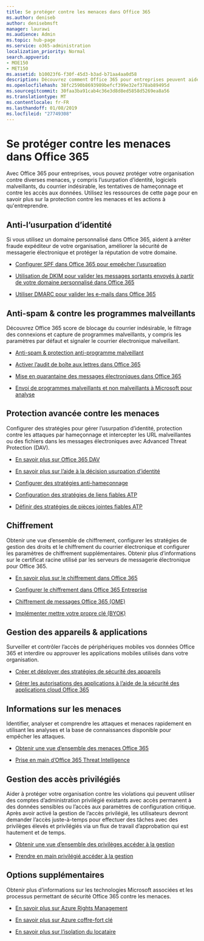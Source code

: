 ```yaml
---
title: Se protéger contre les menaces dans Office 365
ms.author: deniseb
author: denisebmsft
manager: laurawi
ms.audience: Admin
ms.topic: hub-page
ms.service: o365-administration
localization_priority: Normal
search.appverid:
- MOE150
- MET150
ms.assetid: b10023f6-f30f-45d3-b3ad-b71aa4aa0d58
description: Découvrez comment Office 365 pour entreprises peuvent aider à protéger votre organisation contre une variété de menaces, y compris l’usurpation d’identité, logiciels malveillants, du courrier indésirable, les tentatives de hameçonnage et contre les accès aux données.
ms.openlocfilehash: 38fc2590b8693989befcf399e32ef378ab89495d
ms.sourcegitcommit: 30faa3ba91cab4c36e3d8d8ed5858d5269ea8a56
ms.translationtype: MT
ms.contentlocale: fr-FR
ms.lasthandoff: 01/08/2019
ms.locfileid: "27749308"
---
```

# <a name="protect-against-threats-in-office-365"></a>Se protéger contre les menaces dans Office 365

Avec Office 365 pour entreprises, vous pouvez protéger votre organisation contre diverses menaces, y compris l’usurpation d’identité, logiciels malveillants, du courrier indésirable, les tentatives de hameçonnage et contre les accès aux données. Utilisez les ressources de cette page pour en savoir plus sur la protection contre les menaces et les actions à qu'entreprendre.
  
## <a name="anti-spoofing"></a>Anti-l’usurpation d’identité

Si vous utilisez un domaine personnalisé dans Office 365, aident à arrêter fraude expéditeur de votre organisation, améliorer la sécurité de messagerie électronique et protéger la réputation de votre domaine.
  
- [Configurer SPF dans Office 365 pour empêcher l’usurpation](set-up-spf-in-office-365-to-help-prevent-spoofing.md)
    
- [Utilisation de DKIM pour valider les messages sortants envoyés à partir de votre domaine personnalisé dans Office 365](use-dkim-to-validate-outbound-email.md)
    
- [Utiliser DMARC pour valider les e-mails dans Office 365](use-dmarc-to-validate-email.md)
    
## <a name="anti-spam-amp-anti-malware"></a>Anti-spam &amp; contre les programmes malveillants

Découvrez Office 365 score de blocage du courrier indésirable, le filtrage des connexions et capture de programmes malveillants, y compris les paramètres par défaut et signaler le courrier électronique malveillant.
  
- [Anti-spam &amp; protection anti-programme malveillant](anti-spam-and-anti-malware-protection.md)
    
- [Activer l’audit de boîte aux lettres dans Office 365](enable-mailbox-auditing.md)
    
- [Mise en quarantaine des messages électroniques dans Office 365](quarantine-email-messages.md)
    
- [Envoi de programmes malveillants et non malveillants à Microsoft pour analyse](submitting-malware-and-non-malware-to-microsoft-for-analysis.md)
    
## <a name="advanced-threat-protection"></a>Protection avancée contre les menaces

Configurer des stratégies pour gérer l’usurpation d’identité, protection contre les attaques par hameçonnage et intercepter les URL malveillantes ou des fichiers dans les messages électroniques avec Advanced Threat Protection (DAV).
  
- [En savoir plus sur Office 365 DAV](office-365-atp.md)
    
- [En savoir plus sur l’aide à la décision usurpation d’identité](learn-about-spoof-intelligence.md)
    
- [Configurer des stratégies anti-hameçonnage](set-up-anti-phishing-policies.md)
    
- [Configuration des stratégies de liens fiables ATP](set-up-atp-safe-links-policies.md)
    
- [Définir des stratégies de pièces jointes fiables ATP](set-up-atp-safe-attachments-policies.md)
    
## <a name="encryption"></a>Chiffrement

Obtenir une vue d’ensemble de chiffrement, configurer les stratégies de gestion des droits et le chiffrement du courrier électronique et configurer les paramètres de chiffrement supplémentaires. Obtenir plus d’informations sur le certificat racine utilisé par les serveurs de messagerie électronique pour Office 365.
  
- [En savoir plus sur le chiffrement dans Office 365](encryption.md)
    
- [Configurer le chiffrement dans Office 365 Entreprise](set-up-encryption.md)
    
- [Chiffrement de messages Office 365 (OME)](ome.md)
    
- [Implémenter mettre votre propre clé (BYOK)](https://docs.microsoft.com/azure/key-vault/key-vault-hsm-protected-keys#implementing-bring-your-own-key-byok-for-azure-key-vault)
    
## <a name="managing-devices-amp-apps"></a>Gestion des appareils &amp; applications

Surveiller et contrôler l’accès de périphériques mobiles vos données Office 365 et interdire ou approuver les applications mobiles utilisés dans votre organisation.
  
- [Créer et déployer des stratégies de sécurité des appareils](https://support.office.com/article/d310f556-8bfb-497b-9bd7-fe3c36ea2fd6)
    
- [Gérer les autorisations des applications à l’aide de la sécurité des applications cloud Office 365](manage-app-permissions-in-ocas.md)
    
## <a name="threat-intelligence"></a>Informations sur les menaces

Identifier, analyser et comprendre les attaques et menaces rapidement en utilisant les analyses et la base de connaissances disponible pour empêcher les attaques.
  
- [Obtenir une vue d’ensemble des menaces Office 365](office-365-ti.md)
    
- [Prise en main d’Office 365 Threat Intelligence](get-started-with-ti.md)
    
## <a name="privileged-access-management"></a>Gestion des accès privilégiés

Aider à protéger votre organisation contre les violations qui peuvent utiliser des comptes d’administration privilégié existants avec accès permanent à des données sensibles ou l’accès aux paramètres de configuration critique. Après avoir activé la gestion de l’accès privilégié, les utilisateurs devront demander l’accès juste-à-temps pour effectuer des tâches avec des privilèges élevés et privilégiés via un flux de travail d’approbation qui est hautement et de temps.
  
- [Obtenir une vue d’ensemble des privilèges accéder à la gestion](privileged-access-management-overview.md)
    
- [Prendre en main privilégié accéder à la gestion](privileged-access-management-configuration.md)

## <a name="additional-options"></a>Options supplémentaires

Obtenir plus d’informations sur les technologies Microsoft associées et les processus permettant de sécurité Office 365 contre les menaces.
  
- [En savoir plus sur Azure Rights Management](https://docs.microsoft.com/information-protection/understand-explore/what-is-azure-rms)
    
- [En savoir plus sur Azure coffre-fort clé](https://docs.microsoft.com/azure/key-vault/)
    
- [En savoir plus sur l’isolation du locataire](http://download.microsoft.com/download/3/F/0/3F0420A2-657B-44B6-B21E-D7BD98A94390/Tenant%20Isolation%20in%20Office%20365.pdf)
    

